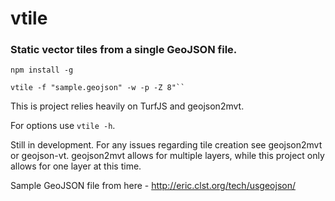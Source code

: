 # vtile
### Static vector tiles from a single GeoJSON file. 

    npm install -g

    vtile -f "sample.geojson" -w -p -Z 8"``

This is project relies heavily on TurfJS and geojson2mvt.

For options use ``vtile -h``.

Still in development. For any issues regarding tile creation see geojson2mvt or geojson-vt. geojson2mvt allows for multiple layers, while this project only allows for one layer at this time.

Sample GeoJSON file from here - http://eric.clst.org/tech/usgeojson/
